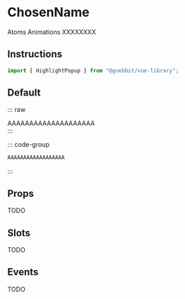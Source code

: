 # ChosenName
<Badge type="tip">Atoms</Badge> <Badge type="info">Animations</Badge> <Badge type="info">XXXXXXXX</Badge>

## Instructions

```ts
import { HighlightPopup } from "@guebbit/vue-library";
```

## Default

::: raw
<div class="dev-section">
    AAAAAAAAAAAAAAAAAAAA
</div>
:::

::: code-group
```html
AAAAAAAAAAAAAAAAAA
```
:::


## Props
TODO

## Slots
TODO

## Events
TODO

<style lang="scss">
@use "../../theme.scss";
</style>

<script setup>
import { HighlightPopup } from '../../../src/';
</script>
